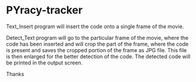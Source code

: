 # PYracy-tracker
Text_Insert program will insert the code onto a single frame of the movie.

Detect_Text program will go to the particular frame of the movie, where the code has been inserted and will crop the part of the frame, where the code is present and saves the cropped portion of the frame as JPG file. This file is then enlarged for the better detection of the code. The detected code will be printed in the output screen.

Thanks
